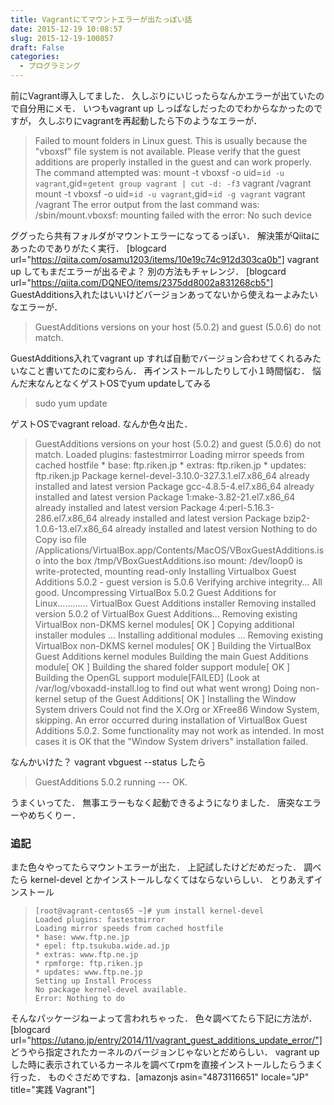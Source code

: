 ```yaml
---
title: Vagrantにてマウントエラーが出たっぽい話
date: 2015-12-19 10:08:57
slug: 2015-12-19-100857
draft: False
categories:
  - プログラミング
---
```


前にVagrant導入してました． 久しぶりにいじったらなんかエラーが出ていたので自分用にメモ．  いつもvagrant up しっぱなしだったのでわからなかったのですが， 久しぶりにvagrantを再起動したら下のようなエラーが． 

> Failed to mount folders in Linux guest. This is usually because the "vboxsf" file system is not available. Please verify that the guest additions are properly installed in the guest and can work properly. The command attempted was: mount -t vboxsf -o uid=`id -u vagrant`,gid=`getent group vagrant | cut -d: -f3` vagrant /vagrant mount -t vboxsf -o uid=`id -u vagrant`,gid=`id -g vagrant` vagrant /vagrant The error output from the last command was: /sbin/mount.vboxsf: mounting failed with the error: No such device

ググったら共有フォルダがマウントエラーになってるっぽい． 解決策がQiitaにあったのでありがたく実行． [blogcard url="https://qiita.com/osamu1203/items/10e19c74c912d303ca0b"] vagrant up してもまだエラーが出るぞよ？ 別の方法もチャレンジ． [blogcard url="https://qiita.com/DQNEO/items/2375dd8002a831268cb5"] GuestAdditions入れたはいいけどバージョンあってないから使えねーよみたいなエラーが． 

> GuestAdditions versions on your host (5.0.2) and guest (5.0.6) do not match.

GuestAdditions入れてvagrant up すれば自動でバージョン合わせてくれるみたいなこと書いてたのに変わらん． 再インストールしたりして小１時間悩む． 悩んだ末なんとなくゲストOSでyum updateしてみる 

> sudo yum update

ゲストOSでvagrant reload. なんか色々出た． 

> GuestAdditions versions on your host (5.0.2) and guest (5.0.6) do not match. Loaded plugins: fastestmirror Loading mirror speeds from cached hostfile * base: ftp.riken.jp * extras: ftp.riken.jp * updates: ftp.riken.jp Package kernel-devel-3.10.0-327.3.1.el7.x86_64 already installed and latest version Package gcc-4.8.5-4.el7.x86_64 already installed and latest version Package 1:make-3.82-21.el7.x86_64 already installed and latest version Package 4:perl-5.16.3-286.el7.x86_64 already installed and latest version Package bzip2-1.0.6-13.el7.x86_64 already installed and latest version Nothing to do Copy iso file /Applications/VirtualBox.app/Contents/MacOS/VBoxGuestAdditions.iso into the box /tmp/VBoxGuestAdditions.iso mount: /dev/loop0 is write-protected, mounting read-only Installing Virtualbox Guest Additions 5.0.2 - guest version is 5.0.6 Verifying archive integrity... All good. Uncompressing VirtualBox 5.0.2 Guest Additions for Linux............ VirtualBox Guest Additions installer Removing installed version 5.0.2 of VirtualBox Guest Additions... Removing existing VirtualBox non-DKMS kernel modules[ OK ] Copying additional installer modules ... Installing additional modules ... Removing existing VirtualBox non-DKMS kernel modules[ OK ] Building the VirtualBox Guest Additions kernel modules Building the main Guest Additions module[ OK ] Building the shared folder support module[ OK ] Building the OpenGL support module[FAILED] (Look at /var/log/vboxadd-install.log to find out what went wrong) Doing non-kernel setup of the Guest Additions[ OK ] Installing the Window System drivers Could not find the X.Org or XFree86 Window System, skipping. An error occurred during installation of VirtualBox Guest Additions 5.0.2. Some functionality may not work as intended. In most cases it is OK that the "Window System drivers" installation failed.

なんかいけた？ vagrant vbguest --status したら 

> GuestAdditions 5.0.2 running --- OK.

うまくいってた． 無事エラーもなく起動できるようになりました． 唐突なエラーやめちくりー． 

### 追記

また色々やってたらマウントエラーが出た． 上記試したけどだめだった． 調べたら kernel-devel とかインストールしなくてはならないらしい． とりあえずインストール 

> 
>     [root@vagrant-centos65 ~]# yum install kernel-devel
>     Loaded plugins: fastestmirror
>     Loading mirror speeds from cached hostfile
>     * base: www.ftp.ne.jp
>     * epel: ftp.tsukuba.wide.ad.jp
>     * extras: www.ftp.ne.jp
>     * rpmforge: ftp.riken.jp
>     * updates: www.ftp.ne.jp
>     Setting up Install Process
>     No package kernel-devel available.
>     Error: Nothing to do

そんなパッケージねーよって言われちゃった． 色々調べてたら下記に方法が． [blogcard url="https://utano.jp/entry/2014/11/vagrant_guest_additions_update_error/"] どうやら指定されたカーネルのバージョンじゃないとだめらしい． vagrant upした時に表示されているカーネルを調べてrpmを直接インストールしたらうまく行った． ものぐさだめですね．[amazonjs asin="4873116651" locale="JP" title="実践 Vagrant"]
